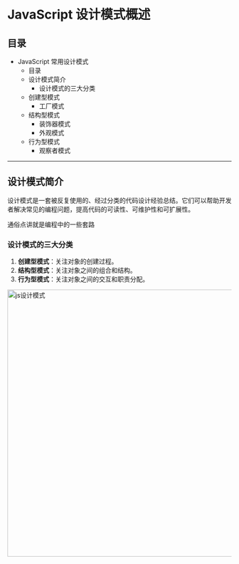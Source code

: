 # JavaScript 设计模式概述

## 目录

- JavaScript 常用设计模式
  - 目录
  - 设计模式简介
    - 设计模式的三大分类
  - 创建型模式
    - 工厂模式
  - 结构型模式
    - 装饰器模式
    - 外观模式
  - 行为型模式
    - 观察者模式

---

## 设计模式简介

设计模式是一套被反复使用的、经过分类的代码设计经验总结。它们可以帮助开发者解决常见的编程问题，提高代码的可读性、可维护性和可扩展性。

通俗点讲就是编程中的一些套路

### 设计模式的三大分类

1. **创建型模式**：关注对象的创建过程。
2. **结构型模式**：关注对象之间的组合和结构。
3. **行为型模式**：关注对象之间的交互和职责分配。

<img src="/img/designPattern/js设计模式.webp" width='600px' alt="js设计模式"  />
